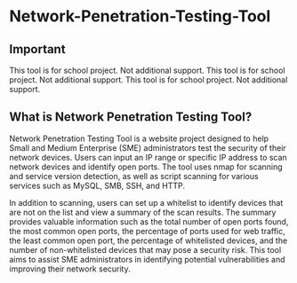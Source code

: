 # Network-Penetration-Testing-Tool

## Important
This tool is for school project. Not additional support.
This tool is for school project. Not additional support.
This tool is for school project. Not additional support.

## What is Network Penetration Testing Tool?
Network Penetration Testing Tool is a website project designed to help Small and Medium Enterprise (SME) administrators test the security of their network devices. Users can input an IP range or specific IP address to scan network devices and identify open ports. The tool uses nmap for scanning and service version detection, as well as script scanning for various services such as MySQL, SMB, SSH, and HTTP.

In addition to scanning, users can set up a whitelist to identify devices that are not on the list and view a summary of the scan results. The summary provides valuable information such as the total number of open ports found, the most common open ports, the percentage of ports used for web traffic, the least common open port, the percentage of whitelisted devices, and the number of non-whitelisted devices that may pose a security risk. This tool aims to assist SME administrators in identifying potential vulnerabilities and improving their network security.
